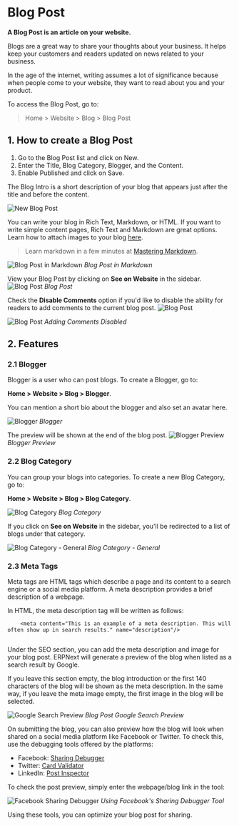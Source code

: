 
# Blog Post



**A Blog Post is an article on your website.**


Blogs are a great way to share your thoughts about your business.
It helps keep your customers and readers updated on news related to your business.


In the age of the internet, writing assumes a lot of significance because when
people come to your website, they want to read about you and your product.


To access the Blog Post, go to:
> Home > Website > Blog > Blog Post


## 1. How to create a Blog Post


1. Go to the Blog Post list and click on New.
2. Enter the Title, Blog Category, Blogger, and the Content.
3. Enable Published and click on Save.


The Blog Intro is a short description of your blog that appears just after the
title and before the content.


![New Blog Post](/files/new-blog-post.png)


You can write your blog in Rich Text, Markdown, or HTML. If you want to write
simple content pages, Rich Text and Markdown are great options. Learn how to
attach images to your blog [here](/docs/en/website/web-page#images).


> Learn markdown in a few minutes at [Mastering Markdown](https://guides.github.com/features/mastering-markdown/).


![Blog Post in Markdown](/files/blog-post-in-markdown.png)
*Blog Post in Markdown*


View your Blog Post by clicking on **See on Website** in the sidebar.
![Blog Post](/files/blog-post.png)
*Blog Post*


Check the **Disable Comments** option if you'd like to disable the ability for readers to add comments to the current blog post.
![Blog Post](/files/blog-post-disable-comments.png)


![Blog Post](/files/blog-post-no-comments.png)
*Adding Comments Disabled*


## 2. Features


### 2.1 Blogger


Blogger is a user who can post blogs. To create a Blogger, go to:


**Home > Website > Blog > Blogger**.


You can mention a short bio about the blogger and also set an avatar here.


![Blogger](/files/blogger.png)
*Blogger*


The preview will be shown at the end of the blog post.
![Blogger Preview](/files/blogger-preview.png)
*Blogger Preview*


### 2.2 Blog Category


You can group your blogs into categories. To create a new Blog Category, go to:


**Home > Website > Blog > Blog Category**.


![Blog Category](/files/blog-category.png)
*Blog Category*


If you click on **See on Website** in the sidebar, you'll be redirected to a
list of blogs under that category.


![Blog Category - General](/files/blog-category-web-view.png)
*Blog Category - General*


### 2.3 Meta Tags


Meta tags are HTML tags which describe a page and its content to a search engine or a social media platform. A meta description provides a brief description of a webpage.


In HTML, the meta description tag will be written as follows:



```
    <meta content="This is an example of a meta description. This will often show up in search results." name="description"/>


```

Under the SEO section, you can add the meta description and image for your blog post. ERPNext will generate a preview of the blog when listed as a search result by Google.


If you leave this section empty, the blog introduction or the first 140 characters of the blog will be shown as the meta description. In the same way, if you leave the meta image empty, the first image in the blog will be selected.


![Google Search Preview](/files/blog-post-seo-meta.png)
*Blog Post Google Search Preview*


On submitting the blog, you can also preview how the blog will look when shared on a social media platform like Facebook or Twitter. To check this, use the debugging tools offered by the platforms:


* Facebook: [Sharing Debugger](https://developers.facebook.com/tools/debug/)
* Twitter: [Card Validator](https://cards-dev.twitter.com/validator)
* LinkedIn: [Post Inspector](https://www.linkedin.com/post-inspector/inspect/)


To check the post preview, simply enter the webpage/blog link in the tool:


![Facebook Sharing Debugger](/files/blog-post-facebook-debugger.png)
*Using Facebook's Sharing Debugger Tool*


Using these tools, you can optimize your blog post for sharing.




